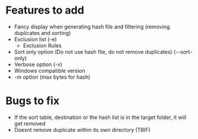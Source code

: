 # Features to add
* Fancy display when generating hash file and filtering (removing duplicates and sorting)
* Exclusion list (-e)
    * Exclusion Rules
* Sort only option (Do not use hash file, do not remove duplicates) (--sort-only)
* Verbose option (-v)
* Windows compatible version
* -m option (max bytes for hash)
# Bugs to fix
* If the sort table, destination or the hash list is in the target folder, it will get removed
* Doesnt remove duplicate within its own directory (TBIF)
